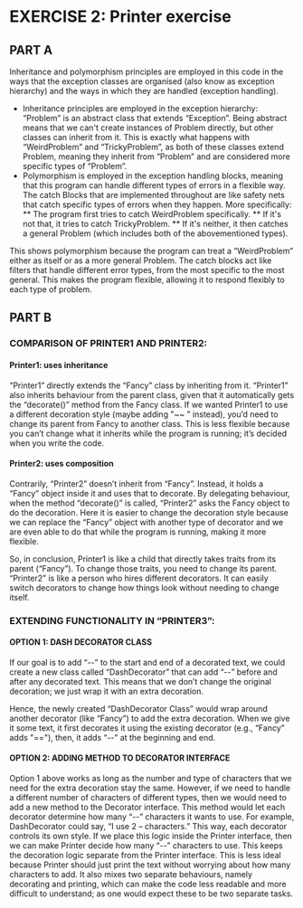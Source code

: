 # EXERCISE 2: Printer exercise

## PART A
Inheritance and polymorphism principles are employed in this code in the ways that the exception classes are organised (also know as exception hierarchy) and the ways in which they are handled (exception handling).
* Inheritance principles are employed in the exception hierarchy: “Problem” is an abstract class that extends “Exception”. Being abstract means that we can't create instances of Problem directly, but other classes can inherit from it. This is exactly what happens with “WeirdProblem” and “TrickyProblem”, as both of these classes extend Problem, meaning they inherit from “Problem” and are considered more specific types of “Problem”.
* Polymorphism is employed in the exception handling blocks, meaning that this program can handle different types of errors in a flexible way. The catch Blocks that are implemented throughout are like safety nets that catch specific types of errors when they happen. More specifically:
** The program first tries to catch WeirdProblem specifically.
** If it's not that, it tries to catch TrickyProblem.
** If it's neither, it then catches a general Problem (which includes both of the abovementioned types).

This shows polymorphism because the program can treat a “WeirdProblem” either as itself or as a more general Problem. The catch blocks act like filters that handle different error types, from the most specific to the most general. This makes the program flexible, allowing it to respond flexibly to each type of problem.

## PART B
### COMPARISON OF PRINTER1 AND PRINTER2:
#### Printer1: uses inheritance
“Printer1” directly extends the “Fancy” class by inheriting from it. “Printer1” also inherits behaviour from the parent class, given that it automatically gets the “decorate()” method from the Fancy class.
If we wanted Printer1 to use a different decoration style (maybe adding "~~ " instead), you’d need to change its parent from Fancy to another class. This is less flexible because you can’t change what it inherits while the program is running; it’s decided when you write the code.

#### Printer2: uses composition
Contrarily, “Printer2” doesn’t inherit from “Fancy”. Instead, it holds a “Fancy” object inside it and uses that to decorate. By delegating behaviour, when the method “decorate()” is called, “Printer2” asks the Fancy object to do the decoration. 
Here it is easier to change the decoration style because we can replace the “Fancy” object with another type of decorator and we are even able to do that while the program is running, making it more flexible.

So, in conclusion, Printer1 is like a child that directly takes traits from its parent (“Fancy”). To change those traits, you need to change its parent. “Printer2” is like a person who hires different decorators. It can easily switch decorators to change how things look without needing to change itself.

### EXTENDING FUNCTIONALITY IN “PRINTER3”:
#### OPTION 1: DASH DECORATOR CLASS
If our goal is to add “--” to the start and end of a decorated text, we could create a new class called “DashDecorator” that can add “--” before and after any decorated text. This means that we don’t change the original decoration; we just wrap it with an extra decoration.

Hence, the newly created “DashDecorator Class” would wrap around another decorator (like “Fancy”) to add the extra decoration. When we give it some text, it first decorates it using the existing decorator (e.g., “Fancy” adds "=="), then, it adds “--” at the beginning and end.

#### OPTION 2: ADDING METHOD TO DECORATOR INTERFACE
Option 1 above works as long as the number and type of characters that we need for the extra decoration stay the same. However, if we need to handle a different number of characters of different types, then we would need to add a new method to the Decorator interface.
This method would let each decorator determine how many “--” characters it wants to use. For example, DashDecorator could say, “I use 2 – characters.” This way, each decorator controls its own style. If we place this logic inside the Printer interface, then we can make Printer decide how many “--” characters to use. This keeps the decoration logic separate from the Printer interface.
This is less ideal because Printer should just print the text without worrying about how many characters to add. It also mixes two separate behaviours, namely decorating and printing, which can make the code less readable and more difficult to understand; as one would expect these to be two separate tasks.
